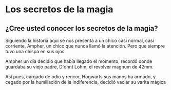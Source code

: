 # Los secretos de la magia

## ¿Cree usted conocer los secretos de la magia?

Siguiendo la historia aquí se nos presenta a un chico casi normal, casi corriente, Ampher, un chico que nunca llamó la atención. Pero que siempre tuvo una chispa en sus ojos.

Ampher un día decidió que había llegado el momento, recordó donde guardaba su viejo padre, D'ohnt Lohm, el revolver magnum de 42mm.

Así pues, cargado de odio y rencor, Hogwarts sus manos ha armado, y cegado por la humillación de la indiferencia, decidió vaciar su varita mágica
